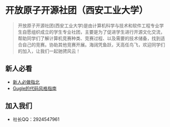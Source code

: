 # 开放原子开源社团（西安工业大学）

> 开放原子开源社团(西安工业大学)是由计算机科学与技术和软件工程专业学生自愿组织成立的学生专业社团，主要是为了促进学生进行开源文化交流，帮助同学们了解计算机竞赛种类、竞赛过程、以及需要的技术储备，找到适合自己的竞赛。协助其他竞赛开展。海阔凭鱼跃，天高任鸟飞，欢迎同学们的加入，让我们一起驰骋风云！

## 新人必看

* [新人必做指北](https://github.com/XATUOS/.github)
* [Gugle的代码风格指南](https://github.com/Gu-ZT/CodeStyle)

## 加入我们

* 社长QQ：2924547961
